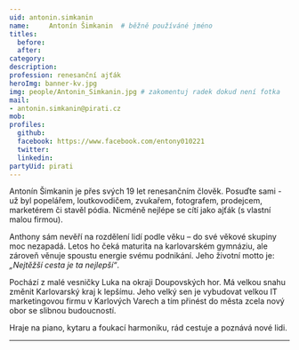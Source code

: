```yaml
---
uid: antonin.simkanin
name:     Antonín Šimkanin 	# běžně používáné jméno
titles:
  before:
  after:
category:
description: 
profession: renesanční ajťák
heroImg: banner-kv.jpg
img: people/Antonin_Simkanin.jpg # zakomentuj radek dokud není fotka
mail:
- antonin.simkanin@pirati.cz
mob: 
profiles:
  github:
  facebook: https://www.facebook.com/entony010221
  twitter:
  linkedin:
partyUid: pirati
---
```


Antonín Šimkanin je přes svých 19 let renesančním člověk. Posuďte sami - už byl popelářem, loutkovodičem, zvukařem, fotografem, prodejcem, marketérem či stavěl pódia. Nicméně nejlépe se cítí jako ajťák (s vlastní malou firmou).  
  
Anthony sám nevěří na rozdělení lidí podle věku – do své věkové skupiny moc nezapadá. Letos ho čeká maturita na karlovarském gymnáziu, ale zároveň věnuje spoustu energie svému podnikání. Jeho životní motto je: *„Nejtěžší cesta je ta nejlepší“*.  
  
Pochází z malé vesničky Luka na okraji Doupovských hor. Má velkou snahu změnit Karlovarský kraj k lepšímu. Jeho velký sen je vybudovat velkou IT marketingovou firmu v Karlových Varech a tím přinést do města zcela nový obor se slibnou budoucností.  
  
Hraje na piano, kytaru a foukací harmoniku, rád cestuje a poznává nové lidi.

---
